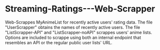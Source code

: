 # Streaming-Ratings---Web-Scrapper
Web-Scrappes MyAnimeList for recently active users' rating data. The file "UserScrapper" obtains the names of recently active users. The file "ListScrapper-API" and "ListScrapper-noAPI" scrappes users' anime lists. Options are included to scrappe using both an internal endpoint that resembles an API or the regular public user lists' URL.
